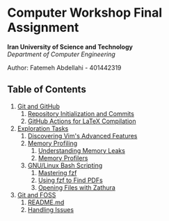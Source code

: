 # Computer Workshop Final Assignment

**Iran University of Science and Technology**  
*Department of Computer Engineering*

Author: Fatemeh Abdellahi - 401442319

## Table of Contents
1. [Git and GitHub](#git-and-github)
   1. [Repository Initialization and Commits](#repository-initialization-and-commits)
   2. [GitHub Actions for LaTeX Compilation](#github-actions-for-latex-compilation)
2. [Exploration Tasks](#exploration-tasks)
   1. [Discovering Vim's Advanced Features](#discovering-vims-advanced-features)
   2. [Memory Profiling](#memory-profiling)
      1. [Understanding Memory Leaks](#understanding-memory-leaks)
      2. [Memory Profilers](#memory-profilers)
   3. [GNU/Linux Bash Scripting](#gnulinux-bash-scripting)
      1. [Mastering fzf](#mastering-fzf)
      2. [Using fzf to Find PDFs](#using-fzf-to-find-pdfs)
      3. [Opening Files with Zathura](#opening-files-with-zathura)
3. [Git and FOSS](#git-and-foss)
   1. [README.md](#readmemd)
   2. [Handling Issues](#handling-issues)